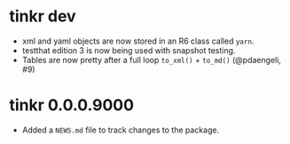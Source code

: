 # tinkr dev

* xml and yaml objects are now stored in an R6 class called `yarn`.
* testthat edition 3 is now being used with snapshot testing.
* Tables are now pretty after a full loop `to_xml()` + `to_md()` (@pdaengeli, #9)

# tinkr 0.0.0.9000

* Added a `NEWS.md` file to track changes to the package.
